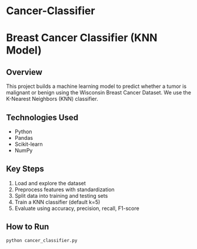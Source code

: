 # Cancer-Classifier
# Breast Cancer Classifier (KNN Model)

## Overview
This project builds a machine learning model to predict whether a tumor is malignant or benign using the Wisconsin Breast Cancer Dataset. We use the K-Nearest Neighbors (KNN) classifier.

## Technologies Used
- Python
- Pandas
- Scikit-learn
- NumPy

## Key Steps
1. Load and explore the dataset
2. Preprocess features with standardization
3. Split data into training and testing sets
4. Train a KNN classifier (default k=5)
5. Evaluate using accuracy, precision, recall, F1-score

## How to Run
```bash
python cancer_classifier.py
